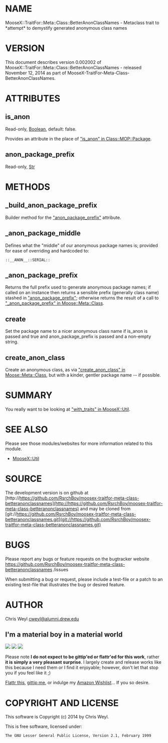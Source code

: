 # NAME

MooseX::TraitFor::Meta::Class::BetterAnonClassNames - Metaclass trait to \*attempt\* to demystify generated anonymous class names

# VERSION

This document describes version 0.002002 of MooseX::TraitFor::Meta::Class::BetterAnonClassNames - released November 12, 2014 as part of MooseX-TraitFor-Meta-Class-BetterAnonClassNames.

# ATTRIBUTES

## is\_anon

Read-only, [Boolean](https://metacpan.org/pod/Moose::Util::TypeConstraints#Default-Type-Constraints),
default: false.

Provides an attribute in the place of ["is\_anon" in Class::MOP::Package](https://metacpan.org/pod/Class::MOP::Package#is_anon).

## anon\_package\_prefix

Read-only, [Str](https://metacpan.org/pod/Moose::Util::TypeConstraints#Default-Type-Constraints)

# METHODS

## \_build\_anon\_package\_prefix

Builder method for the ["anon\_package\_prefix"](#anon_package_prefix) attribute.

## \_anon\_package\_middle

Defines what the "middle" of our anonymous package names is; provided for ease
of overriding and hardcoded to:

    ::__ANON__::SERIAL::

## \_anon\_package\_prefix

Returns the full prefix used to generate anonymous package names; if called
on an instance then returns a sensible prefix (generally class name)
stashed in ["anon\_package\_prefix"](#anon_package_prefix); otherwise returns the result of a call
to ["\_anon\_package\_prefix" in Moose::Meta::Class](https://metacpan.org/pod/Moose::Meta::Class#anon_package_prefix).

## create

Set the package name to a nicer anonymous class name if is\_anon is passed
and true and anon\_package\_prefix is passed and a non-empty string.

## create\_anon\_class

Create an anonymous class, as via ["create\_anon\_class" in Moose::Meta::Class](https://metacpan.org/pod/Moose::Meta::Class#create_anon_class),
but with a kinder, gentler package name -- if possible.

# SUMMARY

You really want to be looking at ["with\_traits" in MooseX::Util](https://metacpan.org/pod/MooseX::Util#with_traits).

# SEE ALSO

Please see those modules/websites for more information related to this module.

- [MooseX::Util](https://metacpan.org/pod/MooseX::Util)

# SOURCE

The development version is on github at [http://https://github.com/RsrchBoy/moosex-traitfor-meta-class-betteranonclassnames](http://https://github.com/RsrchBoy/moosex-traitfor-meta-class-betteranonclassnames)
and may be cloned from [git://https://github.com/RsrchBoy/moosex-traitfor-meta-class-betteranonclassnames.git](git://https://github.com/RsrchBoy/moosex-traitfor-meta-class-betteranonclassnames.git)

# BUGS

Please report any bugs or feature requests on the bugtracker website
https://github.com/RsrchBoy/moosex-traitfor-meta-class-betteranonclassnames
/issues

When submitting a bug or request, please include a test-file or a
patch to an existing test-file that illustrates the bug or desired
feature.

# AUTHOR

Chris Weyl <cweyl@alumni.drew.edu>

## I'm a material boy in a material world

<div>
    <a href="https://www.gittip.com/RsrchBoy/"><img src="https://raw.githubusercontent.com/gittip/www.gittip.com/master/www/assets/%25version/logo.png" /></a>
    <a href="http://bit.ly/rsrchboys-wishlist"><img src="http://wps.io/wp-content/uploads/2014/05/amazon_wishlist.resized.png" /></a>
    <a href="https://flattr.com/submit/auto?user_id=RsrchBoy&url=https%3A%2F%2Fgithub.com%2FRsrchBoy%2Fmoosex-traitfor-meta-class-betteranonclassnames&title=RsrchBoy's%20CPAN%20MooseX-TraitFor-Meta-Class-BetterAnonClassNames&tags=%22RsrchBoy's%20MooseX-TraitFor-Meta-Class-BetterAnonClassNames%20in%20the%20CPAN%22"><img src="http://api.flattr.com/button/flattr-badge-large.png" /></a>
</div>

Please note **I do not expect to be gittip'ed or flattr'ed for this work**,
rather **it is simply a very pleasant surprise**. I largely create and release
works like this because I need them or I find it enjoyable; however, don't let
that stop you if you feel like it ;)

[Flattr this](https://flattr.com/submit/auto?user_id=RsrchBoy&url=https%3A%2F%2Fgithub.com%2FRsrchBoy%2Fmoosex-traitfor-meta-class-betteranonclassnames&title=RsrchBoy&#x27;s%20CPAN%20MooseX-TraitFor-Meta-Class-BetterAnonClassNames&tags=%22RsrchBoy&#x27;s%20MooseX-TraitFor-Meta-Class-BetterAnonClassNames%20in%20the%20CPAN%22),
[gittip me](https://www.gittip.com/RsrchBoy/), or indulge my
[Amazon Wishlist](http://bit.ly/rsrchboys-wishlist)...  If you so desire.

# COPYRIGHT AND LICENSE

This software is Copyright (c) 2014 by Chris Weyl.

This is free software, licensed under:

    The GNU Lesser General Public License, Version 2.1, February 1999
